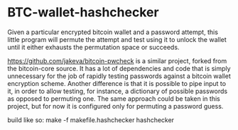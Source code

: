 # BTC-wallet-hashchecker

Given a particular encrypted bitcoin wallet and a password attempt, this little program will permute the attempt and test using it to unlock the wallet until it either exhausts the permutation space or succeeds.

https://github.com/jakeva/bitcoin-pwcheck is a similar project, forked from the bitcoin-core source. It has a lot of dependencies and code that is simply unnecessary for the job of rapidly testing passwords against a bitcoin wallet encryption scheme. Another difference is that it is possible to pipe input to it, in order to allow testing, for instance, a dictionary of possible passwords as opposed to permuting one. The same approach could be taken in this project, but for now it is configured only for permuting a password guess.

build like so:
make -f makefile.hashchecker hashchecker
